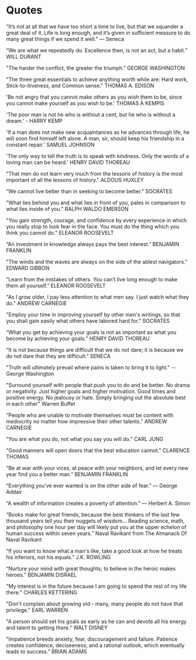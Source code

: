 # Quotes

“It’s not at all that we have too short a time to live,
but that we squander a great deal of it. Life is long
enough, and it’s given in sufficient measure to do
many great things if we spend it well.” — Seneca

“We are what we repeatedly do. Excellence then, is not an act, but a habit.”
WILL DURANT

"The harder the conflict, the greater the triumph.”
GEORGE WASHINGTON

"The three great essentials to achieve anything worth while are: Hard work, Stick-to-itiveness, and Common sense."
THOMAS A. EDISON

'Be not angry that you cannot make others as you wish them to be, since you cannot make yourself as you wish to be.'
THOMAS À KEMPIS

'The poor man is not he who is without a cent, but he who is without a dream.' - HARRY KEMP

'If a man does not make new acquaintances as he advances through life, he will soon find himself left alone. A man, sir, should keep his friendship in a constant repair.'
SAMUEL JOHNSON

'The only way to tell the truth is to speak with kindness. Only the words of a loving man can be heard.'
HENRY DAVID THOREAU

"That men do not learn very much from the lessons of history is the most important of all the lessons of history."
ALDOUS HUXLEY

“We cannot live better than in seeking to become better.”
SOCRATES

"What lies behind you and what lies in front of you, pales in comparison to what lies inside of you."
RALPH WALDO EMERSON

"You gain strength, courage, and confidence by every experience in which you really stop to look fear in the face. You must do the thing which you think you cannot do."
ELEANOR ROOSEVELT

“An investment in knowledge always pays the best interest.”
BENJAMIN FRANKLIN

"The winds and the waves are always on the side of the ablest navigators."
EDWARD GIBBON

“Learn from the mistakes of others. You can’t live long enough to make them all yourself.”
ELEANOR ROOSEVELT

"As I grow older, I pay less attention to what men say. I just watch what they do."
ANDREW CARNEGIE

"Employ your time in improving yourself by other men's writings, so that you shall gain easily what others have labored hard for."
SOCRATES

“What you get by achieving your goals is not as important as what you become by achieving your goals.”
HENRY DAVID THOREAU

“It is not because things are difficult that we do not dare; it is because we do not dare that they are difficult.”
SENECA

"Truth will ultimately prevail where pains is taken to bring it to light." --
George Washington

"Surround yourself with people that push you to do and be better. No drama or negativity. Just higher goals and higher motivation. Good times and positive energy. No jealousy or hate. Simply bringing out the absolute best in each other"
Warren Buffet

“People who are unable to motivate themselves must be content with mediocrity no matter how impressive their other talents.”
ANDREW CARNEGIE

“You are what you do, not what you say you will do.”
CARL JUNG

"Good manners will open doors that the best education cannot."
CLARENCE THOMAS

“Be at war with your vices, at peace with your neighbors, and let every new year find you a better man.”
BENJAMIN FRANKLIN

“Everything you’ve ever wanted is on the other side of fear.”
— George Addair

“A wealth of information creates a poverty of attention.”
— Herbert A. Simon

“Books make for great friends, because the best thinkers of the last few thousand years tell you their nuggets of wisdom… Reading science, math, and philosophy one hour per day will likely put you at the upper echelon of human success within seven years.”
Naval Ravikant from The Almanack Of Naval Ravikant

“If you want to know what a man's like, take a good look at how he treats his inferiors, not his equals.”
J.K. ROWLING

“Nurture your mind with great thoughts; to believe in the heroic makes heroes.”
BENJAMIN DISRAEL

"My interest is in the future because I am going to spend the rest of my life there."
CHARLES KETTERING

"Don't complain about growing old - many, many people do not have that privilege."
EARL WARREN

"A person should set his goals as early as he can and devote all his energy and talent to getting there."
WALT DISNEY

"Impatience breeds anxiety, fear, discouragement and failure. Patience creates confidence, deciseeness, and a rational outlook, which eventually leads to success.”
BRIAN ADAMS
